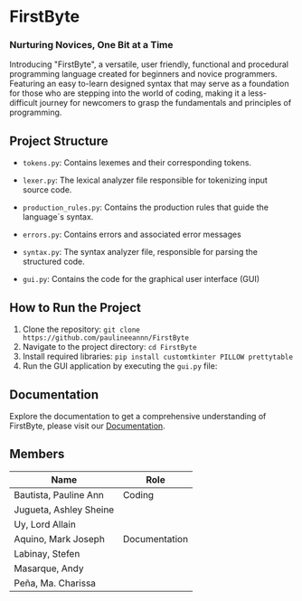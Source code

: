 # FirstByte 
### Nurturing Novices, One Bit at a Time 

Introducing "FirstByte", a versatile, user
friendly, functional and procedural programming language created for beginners and novice programmers. Featuring an easy to-learn designed syntax that may serve as a foundation for those who are stepping into the world of coding, making it a less-difficult journey for newcomers to grasp the fundamentals 
and principles of programming. 

## Project Structure

- `tokens.py`: Contains lexemes and their corresponding tokens.
  
- `lexer.py`: The lexical analyzer file responsible for tokenizing input source code.
  
- `production_rules.py`: Contains the production rules that guide the language`s syntax.

- `errors.py`: Contains errors and associated error messages 

- `syntax.py`: The syntax analyzer file, responsible for parsing the structured code.

- `gui.py`: Contains the code for the graphical user interface (GUI) 

## How to Run the Project

1. Clone the repository: `git clone https://github.com/paulineeannn/FirstByte`
2. Navigate to the project directory: `cd FirstByte`
3. Install required libraries: `pip install customtkinter PILLOW prettytable`
4. Run the GUI application by executing the `gui.py` file:

## Documentation
Explore the documentation to get a comprehensive understanding of FirstByte, please visit our [Documentation](https://github.com/paulineeannn/FirstByte/blob/1f53c0866653fa6aaa8d73ca95199fd75281d6f9/FirstByte%20Documentation.pdf).


## Members

| Name                      |        Role           |
| -----------------         | --------------------- |
| Bautista, Pauline Ann     | Coding                |
| Jugueta, Ashley Sheine    |                       |
| Uy, Lord Allain           |                       |
| Aquino, Mark Joseph       | Documentation         |
| Labinay, Stefen           |                       |
| Masarque, Andy            |                       |
| Peña, Ma. Charissa        |                       |


